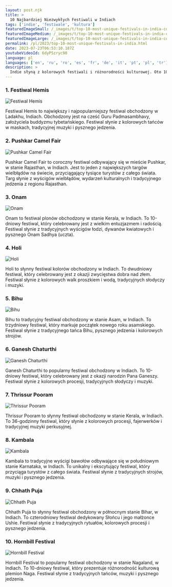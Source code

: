 ```yaml
---
layout: post.njk
title: >
  10 Najbardziej Niezwykłych Festiwali w Indiach
tags: ['indie', 'festiwale', 'kultura']
featuredImageSmall: /_images/t/top-10-most-unique-festivals-in-india-cover-pl-small.webp
featuredImageMedium: /_images/t/top-10-most-unique-festivals-in-india-cover-pl-medium.webp
featuredImageLarge: /_images/t/top-10-most-unique-festivals-in-india-cover-pl-large.webp
permalink: /pl/2023/top-10-most-unique-festivals-in-india.html
date: 2023-07-23T06:53:10.187Z
youtubeVideoId: 6dyP5zryc90
language: pl
languages: ['en', 'ru', 'ro', 'es', 'fr', 'de', 'it', 'pt', 'pl', 'tr']
description: >
  Indie słyną z kolorowych festiwali i różnorodności kulturowej. Oto 10 najbardziej niezwykłych festiwali obchodzonych w Indiach, o których być może jeszcze nie słyszałeś.
---
```


### 1. Festiwal Hemis

![Festiwal Hemis](/_images/f/ff7dc96d68315984c9362305faae4c0c-medium.webp)

Festiwal Hemis to największy i najpopularniejszy festiwal obchodzony w Ladakhu, Indiach. Obchodzony jest na cześć Guru Padmasambhavy, założyciela buddyzmu tybetańskiego. Festiwal słynie z kolorowych tańców w maskach, tradycyjnej muzyki i pysznego jedzenia.

### 2. Pushkar Camel Fair

![Pushkar Camel Fair](/_images/5/5b17ac2b9f8a251692d842c555e64886-medium.webp)

Pushkar Camel Fair to coroczny festiwal odbywający się w mieście Pushkar, w stanie Rajasthan, w Indiach. Jest to jeden z największych targów wielbłądów na świecie, przyciągający tysiące turystów z całego świata. Targ słynie z wyścigów wielbłądów, wydarzeń kulturalnych i tradycyjnego jedzenia z regionu Rajasthan.

### 3. Onam

![Onam](/_images/b/bfe8dbb29b197505cab1838afee2d1a4-medium.webp)

Onam to festiwal plonów obchodzony w stanie Kerala, w Indiach. To 10-dniowy festiwal, który celebrowany jest z wielkim entuzjazmem i radością. Festiwal słynie z tradycyjnych wyścigów łodzi, dywanów kwiatowych i pysznego Onam Sadhya (uczta).

### 4. Holi

![Holi](/_images/a/a73ac67536d54f7f3eb85969c3646aa9-medium.webp)

Holi to słynny festiwal kolorów obchodzony w Indiach. To dwudniowy festiwal, który celebrowany jest z okazji zwycięstwa dobra nad złem. Festiwal słynie z kolorowych walk proszkiem i wodą, tradycyjnych słodyczy i muzyki.

### 5. Bihu

![Bihu](/_images/f/f59e5380e481a527fac90072e75d4ea9-medium.webp)

Bihu to tradycyjny festiwal obchodzony w stanie Asam, w Indiach. To trzydniowy festiwal, który markuje początek nowego roku asamskiego. Festiwal słynie z tradycyjnego tańca Bihu, pysznego jedzenia i kolorowych strojów.

### 6. Ganesh Chaturthi

![Ganesh Chaturthi](/_images/6/6967cf2ffd4d8527693b3342dfed2aab-medium.webp)

Ganesh Chaturthi to popularny festiwal obchodzony w Indiach. To 10-dniowy festiwal, który celebrowany jest z okazji narodzin Pana Ganeszy. Festiwal słynie z kolorowych procesji, tradycyjnych słodyczy i muzyki.

### 7. Thrissur Pooram

![Thrissur Pooram](/_images/4/4cb5ca0acf53879ccf7987046e916290-medium.webp)

Thrissur Pooram to słynny festiwal obchodzony w stanie Kerala, w Indiach. To 36-godzinny festiwal, który słynie z kolorowych procesji, fajerwerków i tradycyjnej muzyki perkusyjnej.

### 8. Kambala

![Kambala](/_images/a/af5fbb20af1d867882fb9bccbfcba80d-medium.webp)

Kambala to tradycyjne wyścigi bawołów odbywające się w południowym stanie Karnataka, w Indiach. To unikalny i ekscytujący festiwal, który przyciąga turystów z całego świata. Festiwal słynie z tradycyjnych strojów, muzyki i pysznego jedzenia.

### 9. Chhath Puja

![Chhath Puja](/_images/b/bdd9e3586a7785ac93b4e4bc549749ad-medium.webp)

Chhath Puja to słynny festiwal obchodzony w północnym stanie Bihar, w Indiach. To czterodniowy festiwal dedykowany Słońcu i jego małżonce Ushie. Festiwal słynie z tradycyjnych rytuałów, kolorowych procesji i pysznego jedzenia.

### 10. Hornbill Festival

![Hornbill Festival](/_images/e/ecb0790727309dfc3dc952f64eb0a096-medium.webp)

Hornbill Festival to popularny festiwal obchodzony w stanie Nagaland, w Indiach. To 10-dniowy festiwal, który prezentuje różnorodność kulturową plemion Naga. Festiwal słynie z tradycyjnych tańców, muzyki i pysznego jedzenia.

